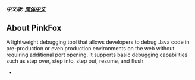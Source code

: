 ##### 中文版: [简体中文](README.md)

## About PinkFox

A lightweight debugging tool that allows developers to debug Java code in pre-production or even production environments on the web without requiring additional port opening. It supports basic debugging capabilities such as step over, step into, step out, resume, and flush.

- 